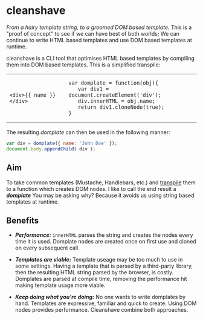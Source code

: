 # cleanshave
_From a hairy template string, to a groomed DOM based template._
This is a "proof of concept" to see if we can have best of both worlds; We can continue to write HTML based templates and use DOM based templates at runtime.

cleanshave is a CLI tool that optimises HTML based templates by compiling them into DOM based templates. This is a simplified transpile:

<table>
<tr>
<td>
<pre>
<code>&lt;div&gt;{{ name }}&lt;/div&gt;</code>
</pre>
</td>
<td>
<pre>
<code>var domplate = function(obj){
   var div1 = document.createElement('div');
   div.innerHTML = obj.name;
   return div1.cloneNode(true);
}</code>
</pre>
</td>
</tr>
</table>

The resulting _domplate_ can then be used in the following manner:

```javascript 
var div = domplate({ name: 'John Doe' });
document.body.appendChild( div );
``` 

## Aim
To take common templates (Mustache, Handlebars, etc.) and [transpile](http://en.wikipedia.org/wiki/Source-to-source_compiler) them to a function which creates DOM nodes. I like to call the end result a ***domplate***
You may be asking why? Because it avoids us using string based templates at runtime.

## Benefits
- ***Performance:*** `innerHTML` parses the string and creates the nodes every time it is used. Domplate nodes are created once on first use and cloned on every subsequent call.

- ***Templates are viable:*** Template useage may be too much to use in some settings. Having a template that is parsed by a third-party library, then the resulting HTML string parsed by the browser, is costly. Domplates are parsed at compile time, removing the performance hit making template usage more viable.

- ***Keep doing what you're doing:*** No one wants to write domplates by hand. Templates are expressive, familiar and quick to create. Using DOM nodes provides performance. Cleanshave combine both approaches.

